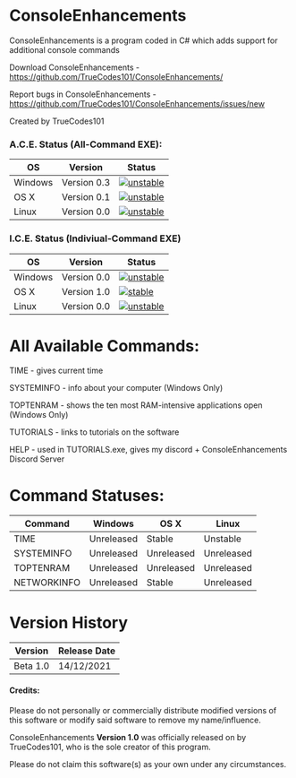 # ConsoleEnhancements 

ConsoleEnhancements is a  program coded in C# which adds support for additional console commands

Download ConsoleEnhancements - https://github.com/TrueCodes101/ConsoleEnhancements/

Report bugs in ConsoleEnhancements - https://github.com/TrueCodes101/ConsoleEnhancements/issues/new

Created by TrueCodes101

### A.C.E. Status (All-Command EXE):

| OS      | Version     | Status     |
|---------|-------------|------------|
| Windows | Version 0.3 | [![unstable](http://badges.github.io/stability-badges/dist/unstable.svg)](http://github.com/badges/stability-badges) |
| OS X    | Version 0.1 | [![unstable](http://badges.github.io/stability-badges/dist/unstable.svg)](http://github.com/badges/stability-badges) |
| Linux   | Version 0.0 | [![unstable](http://badges.github.io/stability-badges/dist/unstable.svg)](http://github.com/badges/stability-badges) |

### I.C.E. Status (Indiviual-Command EXE)

| OS      | Version     | Status     |
|---------|-------------|------------|
| Windows | Version 0.0 | [![unstable](http://badges.github.io/stability-badges/dist/unstable.svg)](http://github.com/badges/stability-badges) |
| OS X    | Version 1.0 | [![stable](http://badges.github.io/stability-badges/dist/stable.svg)](http://github.com/badges/stability-badges)     |
| Linux   | Version 0.0 | [![unstable](http://badges.github.io/stability-badges/dist/unstable.svg)](http://github.com/badges/stability-badges) |

# All Available Commands:


TIME - gives current time

SYSTEMINFO - info about your computer (Windows Only)

TOPTENRAM - shows the ten most RAM-intensive applications open (Windows Only)

TUTORIALS - links to tutorials on the software

HELP -  used in TUTORIALS.exe, gives my discord + ConsoleEnhancements Discord Server

# Command Statuses:

| Command     | Windows    | OS X       | Linux      |
|-------------|------------|------------|------------|
| TIME        | Unreleased | Stable     | Unstable   |
| SYSTEMINFO  | Unreleased | Unreleased | Unreleased |
| TOPTENRAM   | Unreleased | Unreleased | Unreleased |
| NETWORKINFO | Unreleased | Stable     | Unreleased |

# Version History

| Version   | Release Date |
|-----------|--------------|
| Beta 1.0  | 14/12/2021   |

#### Credits:
Please do not personally or commercially distribute modified versions of this software or modify said software to remove my name/influence.

ConsoleEnhancements **Version 1.0** was officially released on by TrueCodes101, who is the sole creator of this program.

Please do not claim this software(s) as your own under any circumstances.


[stable]: http://badges.github.io/stability-badges/dist/stable.svg
